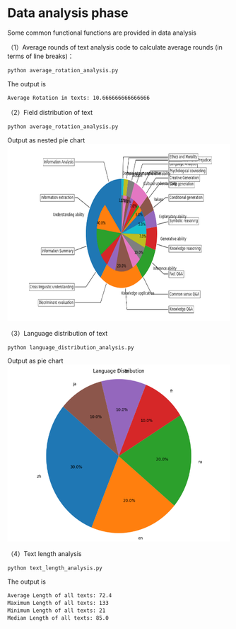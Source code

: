 # Data analysis phase
Some common functional functions are provided in data analysis

（1）Average rounds of text analysis code to calculate average rounds (in terms of line breaks)：

```bash
python average_rotation_analysis.py
```

The output is

```bash
Average Rotation in texts: 10.666666666666666
```

（2）Field distribution of text

```bash
python average_rotation_analysis.py
```

Output as nested pie chart
<img src="./png/field_distribution.png" alt="领域分布图" width="800" height="400">

（3）Language distribution of text

```bash
python language_distribution_analysis.py
```

Output as pie chart
<img src="./png/language_distribution.png" alt="语言分布图" width="600" height="400">

（4）Text length analysis

```bash
python text_length_analysis.py
```

The output is

```bash
Average Length of all texts: 72.4
Maximum Length of all texts: 133
Minimum Length of all texts: 21
Median Length of all texts: 85.0
```
